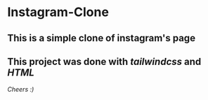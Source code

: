 # Instagram-Clone
## This is a simple clone of instagram's page

## This project was done with _tailwindcss_ and _HTML_

_Cheers :)_